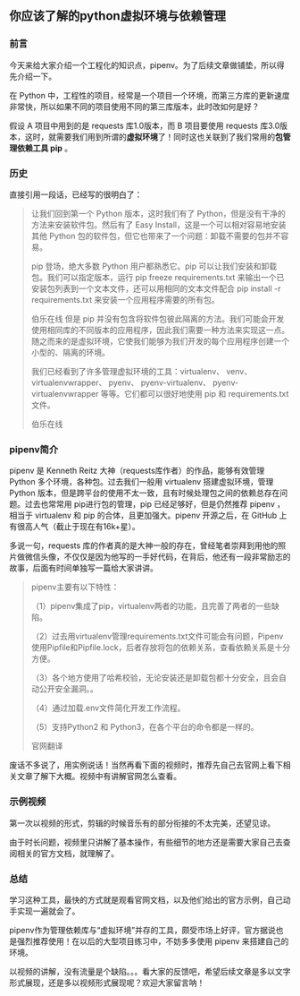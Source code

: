 ## 你应该了解的python虚拟环境与依赖管理

### 前言

今天来给大家介绍一个工程化的知识点，pipenv。为了后续文章做铺垫，所以得先介绍一下。



在 Python 中，工程性的项目，经常是一个项目一个环境，而第三方库的更新速度非常快，所以如果不同的项目使用不同的第三库版本，此时改如何是好？



假设 A 项目中用到的是 requests 库1.0版本，而 B 项目要使用 requests 库3.0版本，这时，就需要我们用到所谓的**虚拟环境**了！同时这也关联到了我们常用的**包管理依赖工具 pip** 。

### 历史

直接引用一段话，已经写的很明白了：

> 让我们回到第一个 Python 版本，这时我们有了 Python，但是没有干净的方法来安装软件包。然后有了 Easy Install，这是一个可以相对容易地安装其他 Python 包的软件包，但它也带来了一个问题：卸载不需要的包并不容易。
> 
> 
> 
> pip 登场，绝大多数 Python 用户都熟悉它。pip 可以让我们安装和卸载包。我们可以指定版本，运行 pip freeze requirements.txt 来输出一个已安装包列表到一个文本文件，还可以用相同的文本文件配合 pip install -r requirements.txt 来安装一个应用程序需要的所有包。
> 
> 伯乐在线
> 但是 pip 并没有包含将软件包彼此隔离的方法。我们可能会开发使用相同库的不同版本的应用程序，因此我们需要一种方法来实现这一点。随之而来的是虚拟环境，它使我们能够为我们开发的每个应用程序创建一个小型的、隔离的环境。
> 
> 
> 
> 我们已经看到了许多管理虚拟环境的工具：virtualenv、 venv、 virtualenvwrapper、 pyenv、 pyenv-virtualenv、 pyenv-virtualenvwrapper 等等。它们都可以很好地使用 pip 和 requirements.txt 文件。
> 
> 伯乐在线

### pipenv简介

pipenv 是 Kenneth Reitz 大神（requests库作者）的作品，能够有效管理 Python 多个环境，各种包。过去我们一般用 virtualenv 搭建虚拟环境，管理 Python 版本，但是跨平台的使用不太一致，且有时候处理包之间的依赖总存在问题。过去也常常用 pip进行包的管理，pip 已经足够好，但是仍然推荐 pipenv ，相当于 virtualenv 和 pip 的合体，且更加强大。pipenv 开源之后，在 GitHub 上有很高人气（截止于现在有16k+星）。



多说一句，requests 库的作者真的是大神一般的存在，曾经笔者崇拜到用他的照片做微信头像，不仅仅是因为他写的一手好代码，在背后，他还有一段非常励志的故事，后面有时间单独写一篇给大家讲讲。

> pipenv主要有以下特性：
> 
> （1）pipenv集成了pip，virtualenv两者的功能，且完善了两者的一些缺陷。
> 
> 
> 
> （2）过去用virtualenv管理requirements.txt文件可能会有问题，Pipenv使用Pipfile和Pipfile.lock，后者存放将包的依赖关系，查看依赖关系是十分方便。
> 
> 
> 
> （3）各个地方使用了哈希校验，无论安装还是卸载包都十分安全，且会自动公开安全漏洞。。
> 
> 
> 
> （4）通过加载.env文件简化开发工作流程。
> 
> 
> 
> （5）支持Python2 和 Python3，在各个平台的命令都是一样的。
> 
> 官网翻译

废话不多说了，用实例说话！当然再看下面的视频时，推荐先自己去官网上看下相关文章了解下大概。视频中有讲解官网怎么查看。

### 示例视频

第一次以视频的形式，剪辑的时候音乐有的部分衔接的不太完美，还望见谅。



由于时长问题，视频里只讲解了基本操作，有些细节的地方还是需要大家自己去查阅相关的官方文档，就理解了。

### 总结

学习这种工具，最快的方式就是观看官网文档，以及他们给出的官方示例，自己动手实现一遍就会了。



pipenv作为管理依赖库与“虚拟环境”并存的工具，颇受市场上好评，官方据说也是强烈推荐使用！在以后的大型项目练习中，不妨多多使用 pipenv 来搭建自己的环境。

以视频的讲解，没有流量是个缺陷。。。看大家的反馈吧，希望后续文章是多以文字形式展现，还是多以视频形式展现呢？欢迎大家留言呐！

